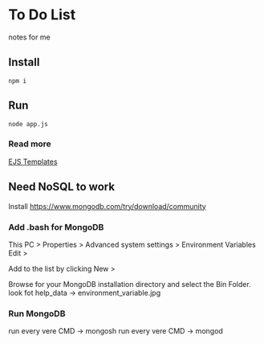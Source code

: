# To Do List

notes for me

## Install

```
npm i
```

## Run

```
node app.js
```

### Read more

[EJS Templates](https://ejs.co/)


## Need NoSQL to work 
Install https://www.mongodb.com/try/download/community

### Add .bash for MongoDB

This PC > Properties > Advanced system settings > Environment Variables
Edit >

Add to the list by clicking New >

Browse for your MongoDB installation directory and select the Bin Folder.
look fot help_data -> environment_variable.jpg

### Run MongoDB

run every vere CMD -> mongosh
run every vere CMD -> mongod